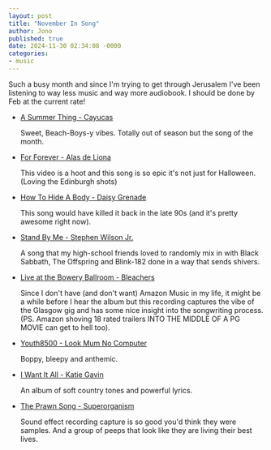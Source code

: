 ```yaml
---
layout: post
title: "November In Song"
author: Jono
published: true
date: 2024-11-30 02:34:08 -0000
categories: 
- music
---
```


Such a busy month and since I'm trying to get through Jerusalem I've been listening to way less music and way more audiobook. I should be done by Feb at the current rate!


* [A Summer Thing - Cayucas](https://www.youtube.com/watch?v=v0Z7r-DimaU)

	 Sweet, Beach-Boys-y vibes. Totally out of season but the song of the month. 


* [For Forever - Alas de Liona](https://www.youtube.com/watch?v=M_TvI65_YMc)

	 This video is a hoot and this song is so epic it's not just for Halloween. (Loving the Edinburgh shots)


* [How To Hide A Body - Daisy Grenade](https://www.youtube.com/watch?v=kxP5REjw5Jc)

	 This song would have killed it back in the late 90s (and it's pretty awesome right now).


* [Stand By Me - Stephen Wilson Jr.](https://www.youtube.com/watch?v=9kn7E-OauJI)

	 A song that my high-school friends loved to randomly mix in with Black Sabbath, The Offspring and Blink-182 done in a way that sends shivers. 


* [Live at the Bowery Ballroom - Bleachers](https://www.youtube.com/watch?v=5WjFuWhW8ck)

	 Since I don't have (and don't want) Amazon Music in my life, it might be a while before I hear the album but this recording captures the vibe of the Glasgow gig and has some nice insight into the songwriting process. (PS. Amazon shoving 18 rated trailers INTO THE MIDDLE OF A PG MOVIE can get to hell too).


* [Youth8500 - Look Mum No Computer](https://www.youtube.com/watch?v=b-kpzAH-n-A)

	 Boppy, bleepy and anthemic. 


* [I Want It All - Katie Gavin](https://www.youtube.com/watch?v=WzVifea9gLc)

	 An album of soft country tones and powerful lyrics. 


* [The Prawn Song - Superorganism](https://www.youtube.com/watch?v=2K49QKVR0p0)

	 Sound effect recording capture is so good you'd think they were samples. And a group of peeps that look like they are living their best lives. 

